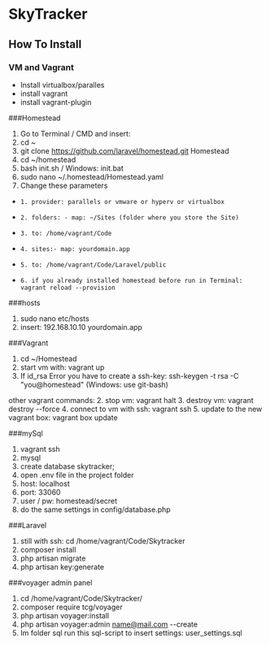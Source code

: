 # SkyTracker

## How To Install

### VM and Vagrant

- Install virtualbox/paralles
- install vagrant
- install vagrant-plugin

###Homestead

1. Go to Terminal / CMD and insert:
2. cd ~
3. git clone https://github.com/laravel/homestead.git Homestead
4. cd ~/homestead
5. bash init.sh / Windows: init.bat
6. sudo nano ~/.homestead/Homestead.yaml
7. Change these parameters
-     1. provider: parallels or vmware or hyperv or virtualbox
-     2. folders: - map: ~/Sites (folder where you store the Site)
-     3. to: /home/vagrant/Code
-     4. sites:- map: yourdomain.app
-     5. to: /home/vagrant/Code/Laravel/public
-     6. if you already installed homestead before run in Terminal: vagrant reload --provision

###hosts
1. sudo nano etc/hosts
2. insert: 192.168.10.10 yourdomain.app

###Vagrant
1. cd ~/Homestead
2. start vm with: vagrant up
3. If id_rsa Error you have to create a ssh-key: ssh-keygen -t rsa -C "you@homestead" (Windows: use git-bash) 

other vagrant commands:
2. stop vm: vagrant halt
3. destroy vm: vagrant destroy --force
4. connect to vm with ssh: vagrant ssh
5. update to the new vagrant box: vagrant box update

###mySql
1. vagrant ssh
2. mysql
3. create database skytracker;
4. open .env file in the project folder
5. host: localhost
6. port: 33060
7. user / pw: homestead/secret
8. do the same settings in config/database.php

###Laravel
1. still with ssh: cd /home/vagrant/Code/Skytracker
2. composer install
3. php artisan migrate
4. php artisan key:generate

###voyager admin panel
1. cd /home/vagrant/Code/Skytracker/
4. composer require tcg/voyager
3. php artisan voyager:install
7. php artisan voyager:admin name@mail.com --create
8. Im folder sql run this sql-script to insert settings: user_settings.sql
